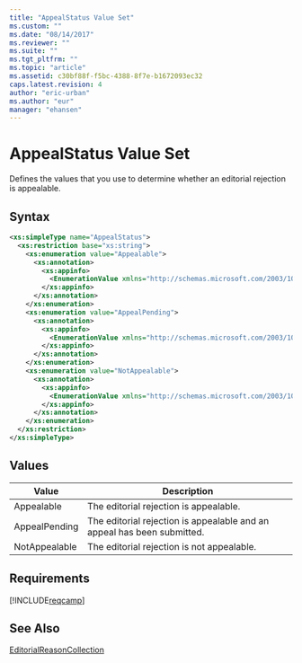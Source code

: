 ```yaml
---
title: "AppealStatus Value Set"
ms.custom: ""
ms.date: "08/14/2017"
ms.reviewer: ""
ms.suite: ""
ms.tgt_pltfrm: ""
ms.topic: "article"
ms.assetid: c30bf88f-f5bc-4388-8f7e-b1672093ec32
caps.latest.revision: 4
author: "eric-urban"
ms.author: "eur"
manager: "ehansen"
---
```

# AppealStatus Value Set
Defines the values that you use to determine whether an editorial rejection is appealable.

## Syntax

```xml
<xs:simpleType name="AppealStatus">
  <xs:restriction base="xs:string">
    <xs:enumeration value="Appealable">
      <xs:annotation>
        <xs:appinfo>
          <EnumerationValue xmlns="http://schemas.microsoft.com/2003/10/Serialization/">1</EnumerationValue>
        </xs:appinfo>
      </xs:annotation>
    </xs:enumeration>
    <xs:enumeration value="AppealPending">
      <xs:annotation>
        <xs:appinfo>
          <EnumerationValue xmlns="http://schemas.microsoft.com/2003/10/Serialization/">2</EnumerationValue>
        </xs:appinfo>
      </xs:annotation>
    </xs:enumeration>
    <xs:enumeration value="NotAppealable">
      <xs:annotation>
        <xs:appinfo>
          <EnumerationValue xmlns="http://schemas.microsoft.com/2003/10/Serialization/">3</EnumerationValue>
        </xs:appinfo>
      </xs:annotation>
    </xs:enumeration>
  </xs:restriction>
</xs:simpleType>
```

## Values

|Value|Description|
|---------|---------------|
|Appealable|The editorial rejection is appealable.|
|AppealPending|The editorial rejection is appealable and an appeal has been submitted.|
|NotAppealable|The editorial rejection is not appealable.|

## Requirements
[!INCLUDE[reqcamp](../campaign-api/includes/reqcamp.md)]
## See Also
[EditorialReasonCollection](../campaign-api/editorialreasoncollection-data-object.md)

